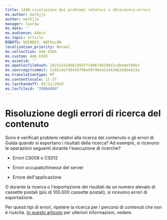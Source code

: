 ```yaml
---
title: 1490-risoluzione dei problemi relativi a eDiscovery-errori
ms.author: markjjo
author: markjjo
manager: lauraw
ms.date: ''
ms.audience: Admin
ms.topic: article
ROBOTS: NOINDEX, NOFOLLOW
localization_priority: Normal
ms.collection: Adm_O365
ms.custom: Adm_O365
ms.assetid: ''
ms.openlocfilehash: 2821a1558d6c855ffc99674b290e1cdb44ef84b7
ms.sourcegitcommit: 5182c9a73641079be59740e4524434b2e8be613a
ms.translationtype: MT
ms.contentlocale: it-IT
ms.lasthandoff: 02/12/2019
ms.locfileid: "29964894"
---
```

# <a name="troubleshoot-content-search-errors"></a>Risoluzione degli errori di ricerca del contenuto

Sono è verificati problemi relativi alla ricerca del contenuto o gli errori di Guida quando si esportano i risultati della ricerca? Ad esempio, si ricevono le operazioni seguenti durante l'esecuzione di ricerche?

- Errori CS008 o CS012

- Errori occupato/timeout del server

- Errore dell'applicazione

O durante la ricerca o l'esportazione dei risultati da un numero elevato di cassette postali (più di 100.000 cassette postali), si ricevono errori di esportazione.

Per questi tipi di errori, ripetere la ricerca per i percorsi di contenuti che non è riuscita. [In questo articolo](https://docs.microsoft.com/office365/securitycompliance/retry-failed-content-search) per ulteriori informazioni, vedere.
